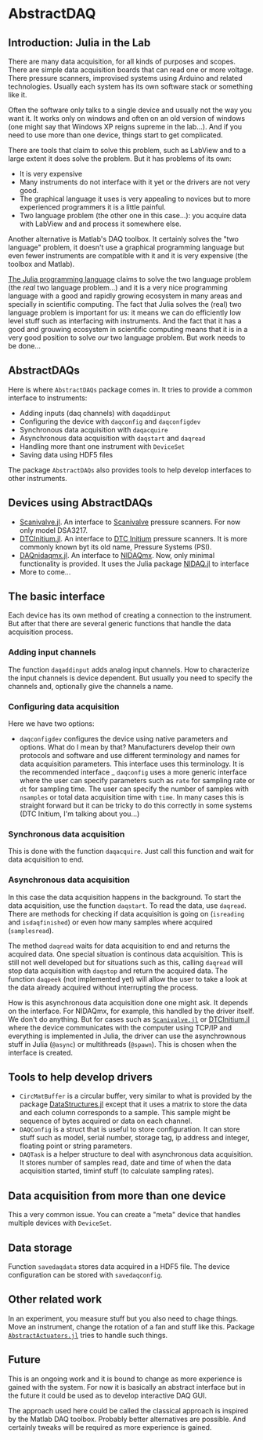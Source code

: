 # AbstractDAQ


## Introduction: Julia in the Lab

There are many data acquisition, for all kinds of purposes and scopes. There are simple data acquisition boards that can read one or more voltage. There pressure scanners, improvised systems using Arduino and related technologies. Usually each system has its own software stack or something like it.

Often the software only talks to a single device and usually not the way you want it. It works only on windows and often on an old version of windows (one might say that Windows XP reigns supreme in the lab...). And if you need to use more than one device, things start to get complicated.

There are tools that claim to solve this problem, such as LabView and to a large extent it does solve the problem. But it has problems of its own:

 - It is very expensive
 - Many instruments do not interface with it yet or the drivers are not very good.
 - The graphical language it uses is very appealing to novices but to more experienced programmers it is a little painful.
 - Two language problem (the other one in this case...): you acquire data with LabView and and process it somewhere else.

Another alternative is Matlab's DAQ toolbox. It certainly solves the "two language" problem, it doesn't use a graphical programming language but even fewer instruments are compatible with it and it is very expensive (the toolbox and Matlab).

[The Julia programming language](https://julialang.org) claims to solve the two language problem (the *real* two language problem...) and it is a very nice programming language with a good and rapidly growing ecosystem in many areas and specially in scientific computing. The fact that Julia solves the (real) two language problem is important for us: it means we can do efficiently low level stuff such as interfacing with instruments. And the fact that it has a good and grouwing ecosystem in scientific computing means that it is in a very good position to solve *our* two language problem. But work needs to be done...

## AbstractDAQs

Here is where `AbstractDAQs` package comes in. It tries to provide a common interface to instruments:

 - Adding inputs (daq channels) with `daqaddinput`
 - Configuring the device with `daqconfig` and `daqconfigdev`
 - Synchronous data acquisition with `daqacquire`
 - Asynchronous data acquisition with `daqstart` and `daqread`
 - Handling more thant one instrument with `DeviceSet`
 - Saving data using HDF5 files

The package `AbstractDAQs` also provides tools to help develop interfaces to other instruments.


## Devices using AbstractDAQs

 * [Scanivalve.jl](https://github.com/pjsjipt/Scanivalve.jl). An interface to [Scanivalve](http://scanivalve.com) pressure scanners. For now only model DSA3217.
 * [DTCInitium.jl](https://github.com/pjsjipt/DTCInitium.jl). An interface to [DTC Initium](https://www.te.com/usa-en/product-CAT-SCS0010.html) pressure scanners. It is more commonly known byt its old name, Pressure Systems (PSI).
 * [DAQnidaqmx.jl](https://github.com/pjsjipt/DAQnidaqmx.jl). An interface to [NIDAQmx](https://www.ni.com/pt-br/support/downloads/drivers/download.ni-daqmx.html#428058). Now, only minimal functionality is provided. It uses the Julia package [NIDAQ.jl](https://github.com/JaneliaSciComp/NIDAQ.jl) to interface
 * More to come...


## The basic interface

Each device has its own method of creating a connection to the instrument. But after that there are several generic functions that handle the data acquisition process.

### Adding input channels

The function `daqaddinput` adds analog input channels. How to characterize the input channels is device dependent. But usually you need to specify the channels and, optionally give the channels a name.

### Configuring data acquisition

Here we have two options:

 - `daqconfigdev` configures the device using native parameters and options. What do I mean by that? Manufacturers develop their own protocols and software and use different terminology and names for data acquisition parameters. This interface uses this terminology. It is the recommended interface
 _ `daqconfig` uses a more generic interface where the user can specify parameters such as `rate` for sampling rate or `dt` for sampling time. The user can specify the number of samples with `nsamples` or total data acquisition time with `time`. In many cases this is straight forward but it can be tricky to do this correctly in some systems (DTC Initium, I'm talking about you...)

### Synchronous data acquisition

This is done with the function `daqacquire`. Just call this function and wait for data acquisition to end.

### Asynchronous data acquisition

In this case the data acquisition happens in the background. To start the data acquisition, use the function `daqstart`. To read the data, use `daqread`. There are methods for checking if data acquisition is going on (`isreading` and `isdaqfinished`) or even how many samples where acquired (`samplesread`).

The method `daqread` waits for data acquisition to end and returns the acquired data. One special situation is continous data acquisition. This is still not well developed but for situations such as this, calling `daqread` will stop data acquisition with `daqstop` and return the acquired data. The function `daqpeek` (not implemented yet) will allow the user to take a look at the data already acquired without interrupting the process.

How is this asynchronous data acquisition done one might ask. It depends on the interface. For NIDAQmx, for example, this handled by the driver itself. We don't do anything. But for cases such as [`Scanivalve.jl`](https://github.com/pjsjipt/Scanivalve.jl) or [DTCInitium.jl](https://github.com/pjsjipt/DTCInitium.jl) where the device communicates with the computer using TCP/IP and everything is implemented in Julia, the driver can use the asynchrownous stuff in Julia (`@async`) or multithreads (`@spawn`). This is chosen when the interface is created.

## Tools to help develop drivers

 * `CircMatBuffer` is a circular buffer, very similar to what is provided by the package [DataStructures.jl](https://github.com/JuliaCollections/DataStructures.jl) except that it uses a matrix to store the data and each column corresponds to a sample. This sample might be sequence of bytes acquired or data on each channel.
 * `DAQConfig` is a struct that is useful to store configuration. It can store stuff such as model, serial number, storage tag, ip address and integer, floating point or string parameters.
 * `DAQTask` is a helper structure to deal with asynchronous data acquisition. It stores number of samples read, date and time of when the data acquisition started, timinf stuff (to calculate sampling rates).

## Data acquisition from more than one device

This a very common issue. You can create a "meta" device that handles multiple devices with `DeviceSet`.

## Data storage

Function `savedaqdata` stores data acquired in a HDF5 file. The device configuration can be stored with `savedaqconfig`.

## Other related work

In an experiment, you measure stuff but you also need to chage things. Move an instrument, change the rotation of a fan and stuff like this. Package [`AbstractActuators.jl`](https://github.com/pjsjipt/AbstractActuators.jl) tries to handle such things.

## Future

This is an ongoing work and it is bound to change as more experience is gained with the system. For now it is basically an abstract interface but in the future it could be used as to develop interactive DAQ GUI.

The approach used here could be called the classical approach is inspired by the Matlab DAQ toolbox. Probably better alternatives are possible. And certainly tweaks will be required as more experience is gained.


